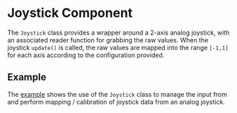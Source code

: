 # Joystick Component

The `Joystick` class provides a wrapper around a 2-axis analog joystick, with an
associated reader function for grabbing the raw values. When the joystick
`update()` is called, the raw values are mapped into the range `[-1,1]` for each
axis according to the configuration provided.

## Example

The [example](./example) shows the use of the `Joystick` class to manage the
input from and perform mapping / calibration of joystick data from an analog
joystick.

